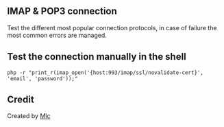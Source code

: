 IMAP & POP3 connection
-------
Test the different most popular connection protocols, in case of failure the most common errors are managed.

Test the connection manually in the shell
-------
```php -r "print_r(imap_open('{host:993/imap/ssl/novalidate-cert}', 'email', 'password'));"```

Credit
-------
Created by <a href="https://github.com/mlcpro">Mlc</a>
